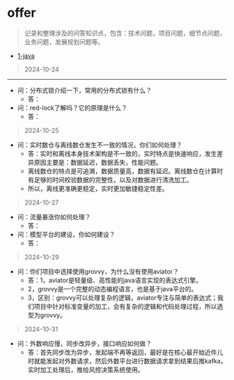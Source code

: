 # offer
> 记录和整理涉及的问答知识点，包含：技术问题，项目问题，细节点问题，业务问题，发展规划问题等。

- [1-java](./1-java.md)




> 2024-10-24

---
- 问：分布式锁介绍一下，常用的分布式锁有什么？
  - 答：
- 问：red-lock了解吗？它的原理是什么？
  - 答：

> 2024-10-25
- 问：实时数仓与离线数仓发生不一致的情况，你们如何处理？
  - 答：实时和离线本身技术架构是不一致的，实时特点是快速响应，发生差异原因主要是：数据延迟，数据丢失，性能问题。
  - 离线数仓的特点是可追溯，数据质量高，数据有延迟。离线数仓在计算时有足够的时间校验数据的完整性，以及对数据进行清洗加工。
  - 所以，离线更准确更稳定，实时更加敏捷稳定性差。
> 2024-10-27
- 问：流量暴涨你如何处理？
  - 答：
- 问：模型平台的建设，你如何建设？
  - 答：
> 2024-10-29
- 问：你们项目中选择使用grovvy，为什么没有使用aviator？
  - 答：1，aviator是轻量级、高性能的java语言实现的表达式引擎。
  - 2，grovvy是一个完整的动态编程语言，也是基于java平台的。
  - 3，区别：grovvy可以处理复杂的逻辑，aviator专注与简单的表达式；我们项目中针对标准变量的加工，会有复杂的逻辑和代码处理过程，所以选型为grovvy。
> 2024-10-31
- 问：外数响应慢，同步改异步，接口响应如何做？
  - 答：首先同步改为异步，发起端不再等返回，最好是在核心最开始近件儿时就能发起对外数请求，然后外数平台进行数据请求拿到结果后推kafka，实时加工处理后，推给风控决策系统使用。
